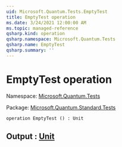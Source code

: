 ```yaml
---
uid: Microsoft.Quantum.Tests.EmptyTest
title: EmptyTest operation
ms.date: 3/24/2021 12:00:00 AM
ms.topic: managed-reference
qsharp.kind: operation
qsharp.namespace: Microsoft.Quantum.Tests
qsharp.name: EmptyTest
qsharp.summary: ''
---
```


# EmptyTest operation

Namespace: [Microsoft.Quantum.Tests](xref:Microsoft.Quantum.Tests)

Package: [Microsoft.Quantum.Standard.Tests](https://nuget.org/packages/Microsoft.Quantum.Standard.Tests)




```qsharp
operation EmptyTest () : Unit
```


## Output : [Unit](xref:microsoft.quantum.lang-ref.unit)

